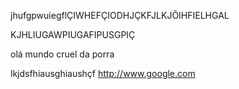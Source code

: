 jhufgpwuiegflÇIWHEFÇIODHJÇKFJLKJÕIHFIELHGAL

KJHLIUGAWPIUGAFIPUSGPIÇ

olá mundo cruel da porra

lkjdsfhiausghiaushçf
http://www.google.com